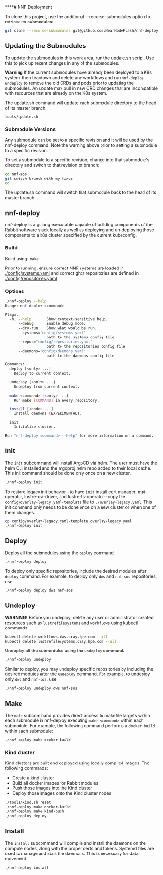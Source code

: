 ****# NNF Deployment

To clone this project, use the additional --recurse-submodules option to retrieve its submodules:

```bash
git clone --recurse-submodules git@github.com:NearNodeFlash/nnf-deploy
```

## Updating the Submodules

To update the submodules in this work area, run the [update.sh](tools/update.sh) script.  Use this to pick up recent changes in any of the submodules.

**Warning** If the current submodules have already been deployed to a K8s system, then teardown and delete any workflows and run `nnf-deploy undeploy` to remove the old CRDs and pods prior to updating the submodules.  An update may pull in new CRD changes that are incompatible with resources that are already on the K8s system.

The update.sh command will update each submodule directory to the head of its master branch.

```bash
tools/update.sh
```

### Submodule Versions

Any submodule can be set to a specific revision and it will be used by the nnf-deploy command.  Note the warning above prior to setting a submodule to a specific revision.

To set a submodule to a specific revision, change into that submodule's directory and switch to that revision or branch:

```bash
cd nnf-sos
git switch branch-with-my-fixes
cd ..
```

The update.sh command will switch that submodule back to the head of its master branch.

## nnf-deploy

nnf-deploy is a golang executable capable of building components of the Rabbit software stack locally as well as deploying and un-deploying those components to a k8s cluster specified by the current kubeconfig.

### Build

Build using: `make`

Prior to running, ensure correct NNF systems are loaded in [./config/systems.yaml](./config/systems.yaml) and correct ghcr repositories are defined in [./config/repositories.yaml](./config/repositories.yaml)

### Options

```bash
./nnf-deploy --help
Usage: nnf-deploy <command>

Flags:
  -h, --help       Show context-sensitive help.
      --debug      Enable debug mode.
      --dry-run    Show what would be run.
      --systems="config/systems.yaml"
                   path to the systems config file
      --repos="config/repositories.yaml"
                   path to the repositories config file
      --daemons="config/daemons.yaml"
                   path to the daemons config file

Commands:
  deploy [<only> ...]
    Deploy to current context.

  undeploy [<only> ...]
    Undeploy from current context.

  make <command> [<only> ...]
    Run make [COMMAND] in every repository.

  install [<node> ...]
    Install daemons (EXPERIMENTAL).

  init
    Initialize cluster.

Run "nnf-deploy <command> --help" for more information on a command.
```

## Init

The `init` subcommand will install ArgoCD via helm. The user must have the helm
CLI installed and the argoproj helm repo added to their local cache. This init
command should be done only once on a new cluster.

```bash
./nnf-deploy init
```

To restore legacy init behavior--to have `init` install cert manager,
mpi-operator, lustre-csi-driver, and lustre-fs-operator--copy the
`config/overlay-legacy.yaml-template` file to `./overlay-legacy.yaml`. This init
command only needs to be done once on a new cluster or when one of them
changes.

```bash
cp config/overlay-legacy.yaml-template overlay-legacy.yaml
./nnf-deploy init
```

## Deploy

Deploy all the submodules using the `deploy` command

```bash
./nnf-deploy deploy
```

To deploy only specific repositories, include the desired modules after `deploy` command. For example, to deploy only `dws` and `nnf-sos` repositories, use
```bash
./nnf-deploy deploy dws nnf-sos
```

## Undeploy

**WARNING!** Before you undeploy, delete any user or administrator created resources such as `lustrefilesystems` and `workflows` using kubectl commands

```bash
kubectl delete workflows.dws.cray.hpe.com --all
kubectl delete lustrefilesystems.cray.hpe.com --all
```

Undeploy all the submodules using the `undeploy` command.

```bash
./nnf-deploy undeploy
```

Similar to deploy, you may undeploy specific repositories by including the desired modules after the `undeploy` command. For example, to undeploy only `dws` and `nnf-sos`, use

```bash
./nnf-deploy undeploy dws nnf-sos
```

## Make

The `make` subcommand provides direct access to makefile targets within each submodule in nnf-deploy executing `make <command>` within each submodule. For example, the following command performs a `docker-build` within each submodule:

```bash
./nnf-deploy make docker-build
```

### Kind cluster

Kind clusters are built and deployed using locally compiled images. The following commands:

- Create a kind cluster
- Build all docker images for Rabbit modules
- Push those images into the Kind cluster
- Deploy those images onto the Kind cluster nodes

```bash
./tools/kind.sh reset
./nnf-deploy make docker-build
./nnf-deploy make kind-push
./nnf-deploy deploy
```

## Install

The `install` subcommand will compile and install the daemons on the compute nodes, along with the
proper certs and tokens. Systemd files are used to manage and start the daemons. This is necessary for data movement.

```bash
./nnf-deploy install
```

